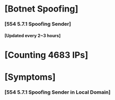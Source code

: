 # [Botnet Spoofing]
### [554 5.7.1 Spoofing Sender]
#### [Updated every 2~3 hours]

# [Counting 4683 IPs]

# [Symptoms] 
###   [554 5.7.1 Spoofing Sender in Local Domain]
